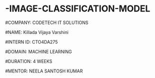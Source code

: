 # -IMAGE-CLASSIFICATION-MODEL

#COMPANY: CODETECH IT SOLUTIONS

#NAME: Killada Vijaya Varshini
 
#INTERN ID: CTO4DA275

#DOMAIN: MACHINE LEARNING 

#DURATION: 4 WEEKS 

#MENTOR: NEELA SANTOSH KUMAR
